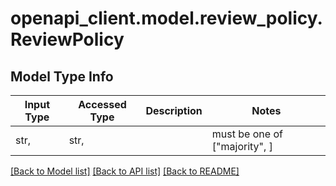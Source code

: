 # openapi_client.model.review_policy.ReviewPolicy

## Model Type Info
Input Type | Accessed Type | Description | Notes
------------ | ------------- | ------------- | -------------
str,  | str,  |  | must be one of ["majority", ] 

[[Back to Model list]](../../README.md#documentation-for-models) [[Back to API list]](../../README.md#documentation-for-api-endpoints) [[Back to README]](../../README.md)

